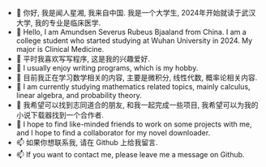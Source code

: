 - 👋 你好, 我是闻人星湘, 我来自中国. 我是一个大学生, 2024年开始就读于武汉大学, 我的专业是临床医学.
- 👋 Hello, I am Amundsen Severus Rubeus Bjaaland from China. I am a college student who started studying at Wuhan University in 2024. My major is Clinical Medicine.
- 👀 平时我喜欢写写程序, 这是我的兴趣爱好.
- 👀 I usually enjoy writing programs, which is my hobby.
- 🌱 目前我正在学习数学相关的内容, 主要是微积分, 线性代数, 概率论相关内容.
- 🌱 I am currently studying mathematics related topics, mainly calculus, linear algebra, and probability theory.
- 💞️ 我希望可以找到志同道合的朋友, 和我一起完成一些项目, 我希望可以为我的小说下载器找到一个合作者.
- 💞️ I hope to find like-minded friends to work on some projects with me, and I hope to find a collaborator for my novel downloader.
- 📫 如果你想联系我, 请在 Github 上给我留言.
- 📫 If you want to contact me, please leave me a message on Github.

<!---
ChineseWriter/ChineseWriter is a ✨ special ✨ repository because its `README.md` (this file) appears on your GitHub profile.
You can click the Preview link to take a look at your changes.
--->
